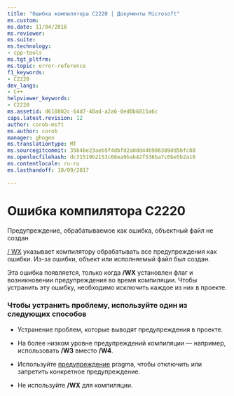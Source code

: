 ```yaml
---
title: "Ошибка компилятора C2220 | Документы Microsoft"
ms.custom: 
ms.date: 11/04/2016
ms.reviewer: 
ms.suite: 
ms.technology:
- cpp-tools
ms.tgt_pltfrm: 
ms.topic: error-reference
f1_keywords:
- C2220
dev_langs:
- C++
helpviewer_keywords:
- C2220
ms.assetid: d610802c-64d7-40ad-a2a6-0ed0b6815a6c
caps.latest.revision: 12
author: corob-msft
ms.author: corob
manager: ghogen
ms.translationtype: MT
ms.sourcegitcommit: 35b46e23aeb5f4dbfd2a0dd44b906389dd5bfc88
ms.openlocfilehash: dc31519b2153c66ea9bab42f536ba7c6be5b2a10
ms.contentlocale: ru-ru
ms.lasthandoff: 10/09/2017

---
```

# <a name="compiler-error-c2220"></a>Ошибка компилятора C2220
Предупреждение, обрабатываемое как ошибка, объектный файл не создан  
  
 [/ WX](../../build/reference/compiler-option-warning-level.md) указывает компилятору обрабатывать все предупреждения как ошибки. Из-за ошибки, объект или исполняемый файл был создан.  
  
 Эта ошибка появляется, только когда **/WX** установлен флаг и возникновении предупреждения во время компиляции. Чтобы устранить эту ошибку, необходимо исключить каждое из них в проекте.  
  
### <a name="to-fix-use-one-of-the-following-techniques"></a>Чтобы устранить проблему, используйте один из следующих способов  
  
-   Устранение проблем, которые выводят предупреждения в проекте.  
  
-   На более низком уровне предупреждений компиляции — например, использовать **/W3** вместо **/W4**.  
  
-   Используйте [предупреждение](../../preprocessor/warning.md) pragma, чтобы отключить или запретить конкретное предупреждение.  
  
-   Не используйте **/WX** для компиляции.
